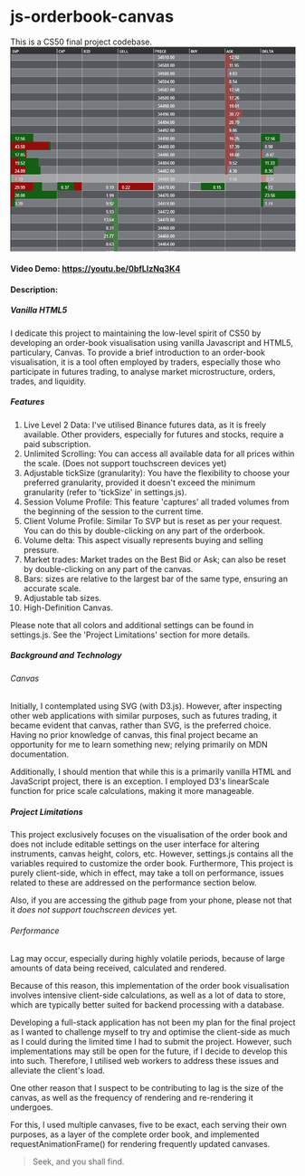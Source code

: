 # js-orderbook-canvas
This is a CS50 final project codebase.
![js-orderbook-canvas](img.png)
#### Video Demo:  https://youtu.be/0bfLIzNq3K4

#### Description:

##### Vanilla HTML5
I dedicate this project to maintaining the low-level spirit of CS50 by developing an order-book visualisation using vanilla Javascript and HTML5, particulary, Canvas. To provide a brief introduction to an order-book visualisation, it is a tool often employed by traders, especially those who participate in futures trading, to analyse market microstructure, orders, trades, and liquidity.     

##### Features

1. Live Level 2 Data: I've utilised Binance futures data, as it is freely available. Other providers, especially for futures and stocks, require a paid subscription.
2. Unlimited Scrolling: You can access all available data for all prices within the scale. (Does not support touchscreen devices yet)
3. Adjustable tickSize (granularity): You have the flexibility to choose your preferred granularity, provided it doesn't exceed the minimum granularity (refer to 'tickSize' in settings.js).
4. Session Volume Profile: This feature 'captures' all traded volumes from the beginning of the session to the current time.
5. Client Volume Profile: Similar To SVP but is reset as per your request. You can do this by double-clicking on any part of the orderbook.
6. Volume delta: This aspect visually represents buying and selling pressure.
7. Market trades: Market trades on the Best Bid or Ask; can also be reset by double-clicking on any part of the canvas.
8. Bars: sizes are relative to the largest bar of the same type, ensuring an accurate scale.
9. Adjustable tab sizes.
10. High-Definition Canvas. 

Please note that all colors and additional settings can be found in settings.js. See the 'Project Limitations' section for more details.

##### Background and Technology

###### Canvas

Initially, I contemplated using SVG (with D3.js). However, after inspecting other web applications with similar purposes, such as futures trading, it became evident that canvas, rather than SVG, is the preferred choice. Having no prior knowledge of canvas, this final project became an opportunity for me to learn something new; relying primarily on MDN documentation.

Additionally, I should mention that while this is a primarily vanilla HTML and JavaScript project, there is an exception. I employed D3's linearScale function for price scale calculations, making it more manageable.

##### Project Limitations

This project exclusively focuses on the visualisation of the order book and does not include editable settings on the user interface for altering instruments, canvas height, colors, etc. However, settings.js contains all the variables required to customize the order book. Furthermore, This project is purely client-side, which in effect, may take a toll on performance, issues related to these are addressed on the performance section below. 

Also, if you are accessing the github page from your phone, please not that it *does not support touchscreen devices* yet.

###### Performance

Lag may occur, especially during highly volatile periods, because of large amounts of data being received, calculated and rendered.

Because of this reason, this implementation of the order book visualisation involves intensive client-side calculations, as well as a lot of data to store, which are typically better suited for backend processing with a database.  

Developing a full-stack application has not been my plan for the final project as I wanted to challenge myself to try and optimise the client-side as much as I could during the limited time I had to submit the project. However, such implementations may still be open for the future, if I decide to develop this into such. Therefore, I utilised web workers to address these issues and alleviate the client's load. 

One other reason that I suspect to be contributing to lag is the size of the canvas, as well as the frequency of rendering and re-rendering it undergoes.

For this, I used multiple canvases, five to be exact, each serving their own purposes, as a layer of the complete order book, and implemented requestAnimationFrame() for rendering frequently updated canvases.

> Seek, and you shall find.
